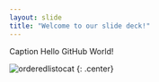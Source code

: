 ```yaml
---
layout: slide
title: "Welcome to our slide deck!"
---
```


Caption Hello GitHub World!

![orderedlistocat](https://octodex.github.com/images/orderedlistocat.png)
{: .center}

